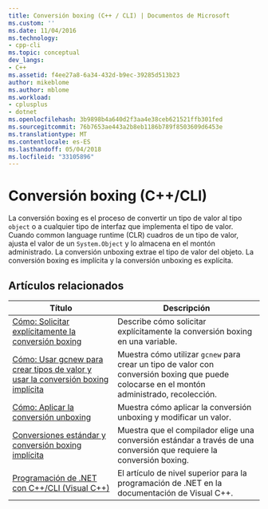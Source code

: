 ```yaml
---
title: Conversión boxing (C++ / CLI) | Documentos de Microsoft
ms.custom: ''
ms.date: 11/04/2016
ms.technology:
- cpp-cli
ms.topic: conceptual
dev_langs:
- C++
ms.assetid: f4ee27a8-6a34-432d-b9ec-39285d513b23
author: mikeblome
ms.author: mblome
ms.workload:
- cplusplus
- dotnet
ms.openlocfilehash: 3b9898b4a640d2f3aa4e38ceb621521ffb301fed
ms.sourcegitcommit: 76b7653ae443a2b8eb1186b789f8503609d6453e
ms.translationtype: MT
ms.contentlocale: es-ES
ms.lasthandoff: 05/04/2018
ms.locfileid: "33105896"
---
```

# <a name="boxing-ccli"></a>Conversión boxing (C++/CLI)
La conversión boxing es el proceso de convertir un tipo de valor al tipo `object` o a cualquier tipo de interfaz que implementa el tipo de valor. Cuando common language runtime (CLR) cuadros de un tipo de valor, ajusta el valor de un `System.Object` y lo almacena en el montón administrado. La conversión unboxing extrae el tipo de valor del objeto. La conversión boxing es implícita y la conversión unboxing es explícita.  
  
## <a name="related-articles"></a>Artículos relacionados  
  
|Título|Descripción|  
|-----------|-----------------|  
|[Cómo: Solicitar explícitamente la conversión boxing](../dotnet/how-to-explicitly-request-boxing.md)|Describe cómo solicitar explícitamente la conversión boxing en una variable.|  
|[Cómo: Usar gcnew para crear tipos de valor y usar la conversión boxing implícita](../dotnet/how-to-use-gcnew-to-create-value-types-and-use-implicit-boxing.md)|Muestra cómo utilizar `gcnew` para crear un tipo de valor con conversión boxing que puede colocarse en el montón administrado, recolección.|  
|[Cómo: Aplicar la conversión unboxing](../dotnet/how-to-unbox.md)|Muestra cómo aplicar la conversión unboxing y modificar un valor.|  
|[Conversiones estándar y conversión boxing implícita](../dotnet/standard-conversions-and-implicit-boxing.md)|Muestra que el compilador elige una conversión estándar a través de una conversión que requiere la conversión boxing.|  
|[Programación de .NET con C++/CLI (Visual C++)](../dotnet/dotnet-programming-with-cpp-cli-visual-cpp.md)|El artículo de nivel superior para la programación de .NET en la documentación de Visual C++.|
